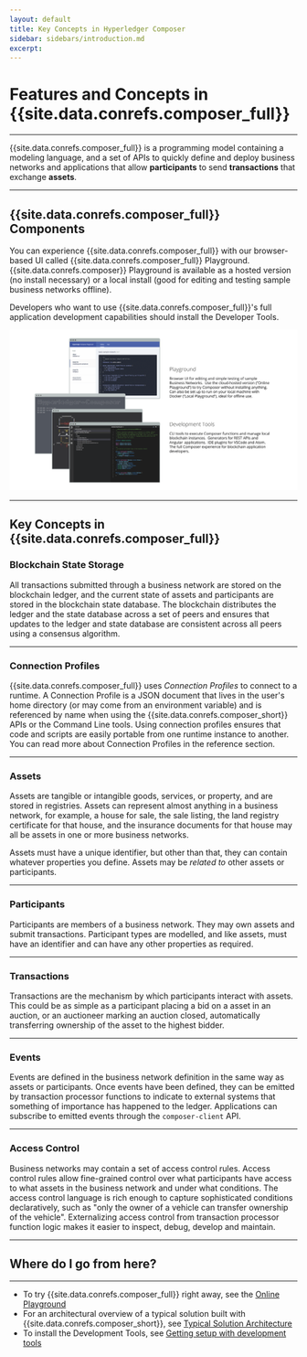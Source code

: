 ```yaml
---
layout: default
title: Key Concepts in Hyperledger Composer
sidebar: sidebars/introduction.md
excerpt:
---
```


# Features and Concepts in {{site.data.conrefs.composer_full}}

---

{{site.data.conrefs.composer_full}} is a programming model containing a modeling language, and a set of APIs to quickly define and deploy business networks and applications that allow **participants** to send **transactions** that exchange **assets**.

---

## {{site.data.conrefs.composer_full}} Components

You can experience {{site.data.conrefs.composer_full}} with our browser-based UI called {{site.data.conrefs.composer_full}} Playground. {{site.data.conrefs.composer}} Playground is available as a hosted version (no install necessary) or a local install (good for editing and testing sample business networks offline).

Developers who want to use {{site.data.conrefs.composer_full}}'s full application development capabilities should install the Developer Tools.

![Diagram of {{site.data.conrefs.composer_full}} components](../assets/img/ComposerComponents.svg)

---

## Key Concepts in {{site.data.conrefs.composer_full}}

### Blockchain State Storage

All transactions submitted through a business network are stored on the blockchain ledger, and the current state of assets and participants are stored in the blockchain state database. The blockchain distributes the ledger and the state database across a set of peers and ensures that updates to the ledger and state database are consistent across all peers using a consensus algorithm.

---

### Connection Profiles

{{site.data.conrefs.composer_full}} uses _Connection Profiles_ to connect to a runtime. A Connection Profile is a JSON document that lives in the user's home directory (or may come from an environment variable) and is referenced by name when using the {{site.data.conrefs.composer_short}} APIs or the Command Line tools. Using connection profiles ensures that code and scripts are easily portable from one runtime instance to another. You can read more about Connection Profiles in the reference section.

---

### Assets

Assets are tangible or intangible goods, services, or property, and are stored in registries. Assets can represent almost anything in a business network, for example, a house for sale, the sale listing, the land registry certificate for that house, and the insurance documents for that house may all be assets in one or more business networks.

Assets must have a unique identifier, but other than that, they can contain whatever properties you define. Assets may be _related to_ other assets or participants.

---

### Participants

Participants are members of a business network. They may own assets and submit transactions. Participant types are modelled, and like assets, must have an identifier and can have any other properties as required.

---

### Transactions

Transactions are the mechanism by which participants interact with assets. This could be as simple as a participant placing a bid on a asset in an auction, or an auctioneer marking an auction closed, automatically transferring ownership of the asset to the highest bidder.

---

### Events

Events are defined in the business network definition in the same way as assets or participants. Once events have been defined, they can be emitted by transaction processor functions to indicate to external systems that something of importance has happened to the ledger. Applications can subscribe to emitted events through the `composer-client` API.

---

### Access Control

Business networks may contain a set of access control rules. Access control rules allow fine-grained control over what participants have access to what assets in the business network and under what conditions. The access control language is rich enough to capture sophisticated conditions declaratively, such as "only the owner of a vehicle can transfer ownership of the vehicle". Externalizing access control from transaction processor function logic makes it easier to inspect, debug, develop and maintain.

---

## Where do I go from here?

---

* To try {{site.data.conrefs.composer_full}} right away, see the [Online Playground](../installing/getting-started-with-playground.html)
* For an architectural overview of a typical solution built with {{site.data.conrefs.composer_short}}, see [Typical Solution Architecture](./solution-architecture.html)
* To install the Development Tools, see [Getting setup with development tools](../installing/development-tools.html)
